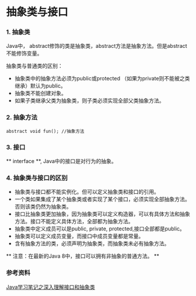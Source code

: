# 抽象类与接口

### 1. 抽象类

Java中， abstract修饰的类是抽象类，abstract方法是抽象方法。但是abstract不能修饰变量。

抽象类与普通类的区别：
- 抽象类中的抽象方法必须为public或protected （如果为private则不能被之类继承）默认为public。
- 抽象类不能创建对象。
- 如果子类继承父类为抽象类，则子类必须实现全部父类抽象方法。

### 2. 抽象方法
```
abstract void fun(); //抽象方法
```

### 3. 接口

** interface **, Java中的接口是对行为的抽象。 

### 4. 抽象类与接口的区别

- 抽象类与接口都不能实例化。但可以定义抽象类和接口的引用。
- 一个类如果集成了某个抽象类或者实现了某个接口，必须实现全部抽象方法。否则该类仍然为抽象类。
- 接口比抽象类更加抽象，因为抽象类可以定义构造器，可以有具体方法和抽象方法。接口不能定义具体方法，全部都为抽象方法。
- 抽象类中定义成员可以是public, private, protected,接口全部都是public。 
- 抽象类可以定义成员变量，而接口中成员变量都是常量。
- 含有抽象方法的类，必须声明为抽象类，而抽象类未必有抽象方法。



** 注意：在最新的Java 8中，接口可以拥有非抽象的普通方法。 **

### 参考资料

[Java学习笔记之深入理解接口和抽象类](http://gongchuangsu.com/2016/06/24/Java%E5%AD%A6%E4%B9%A0%E7%AC%94%E8%AE%B0/21.Java%E5%AD%A6%E4%B9%A0%E7%AC%94%E8%AE%B0%E4%B9%8B%E6%B7%B1%E5%85%A5%E7%90%86%E8%A7%A3%E6%8E%A5%E5%8F%A3%E5%92%8C%E6%8A%BD%E8%B1%A1%E7%B1%BB/?utm_source=tuicool&utm_medium=referral)